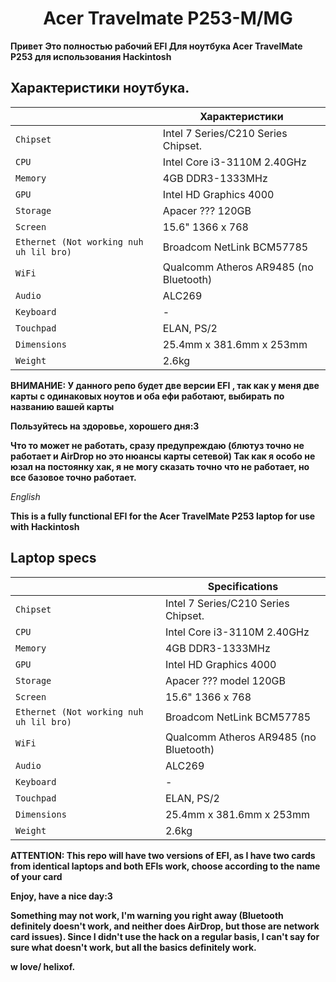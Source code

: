 # <div align="center">Acer Travelmate P253-M/MG</div> 

**Привет**
**Это полностью рабочий EFI Для ноутбука Acer TravelMate P253 для использования Hackintosh**

## Характеристики ноутбука.
|                     | Характеристики| 
| ---------------------------- | ---------------------- |
| ``Chipset``| Intel 7 Series/C210 Series Chipset.|
| ``CPU``| Intel Core i3-3110M 2.40GHz|
| ``Memory``| 4GB DDR3-1333MHz|
| ``GPU``| Intel HD Graphics 4000|
| ``Storage``| Apacer ??? 120GB|
| ``Screen``| 15.6" 1366 x 768|
| ``Ethernet (Not working nuh uh lil bro)``| Broadcom NetLink BCM57785 |
| ``WiFi``| Qualcomm Atheros AR9485 (no Bluetooth)|
| ``Audio``| ALC269 |
| ``Keyboard``| - |
| ``Touchpad``| ELAN, PS/2|
| ``Dimensions``| 25.4mm x 381.6mm x 253mm|
|``Weight``|2.6kg| 

**ВНИМАНИЕ: У данного репо будет две версии EFI , так как у меня две карты с одинаковых ноутов и оба ефи работают, выбирать по названию вашей карты**

**Пользуйтесь на здоровье, хорошего дня:3**

**Что то может не работать, сразу предупреждаю (блютуз точно не работает и AirDrop но это нюансы карты сетевой) 
Так как я особо не юзал на постоянку хак, я не могу сказать точно что не работает, но все базовое точно работает.**

*English*

**This is a fully functional EFI for the Acer TravelMate P253 laptop for use with Hackintosh**

## Laptop specs
|                     | Specifications| 
| ---------------------------- | ---------------------- |
| ``Chipset``| Intel 7 Series/C210 Series Chipset.|
| ``CPU``| Intel Core i3-3110M 2.40GHz|
| ``Memory``| 4GB DDR3-1333MHz|
| ``GPU``| Intel HD Graphics 4000|
| ``Storage``| Apacer ??? model 120GB|
| ``Screen``| 15.6" 1366 x 768|
| ``Ethernet (Not working nuh uh lil bro)``| Broadcom NetLink BCM57785 |
| ``WiFi``| Qualcomm Atheros AR9485 (no Bluetooth)|
| ``Audio``| ALC269 |
| ``Keyboard``| - |
| ``Touchpad``| ELAN, PS/2|
| ``Dimensions``| 25.4mm x 381.6mm x 253mm|
|``Weight``|2.6kg| 

**ATTENTION: This repo will have two versions of EFI, as I have two cards from identical laptops and both EFIs work, choose according to the name of your card**

**Enjoy, have a nice day:3**

**Something may not work, I'm warning you right away (Bluetooth definitely doesn't work, and neither does AirDrop, but those are network card issues). Since I didn't use the hack on a regular basis, I can't say for sure what doesn't work, but all the basics definitely work.**

**w love/ helixof.**

